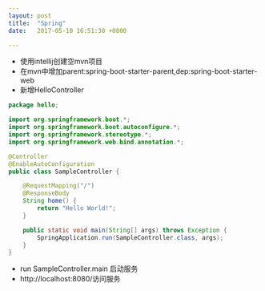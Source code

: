 ```yaml
---
layout: post
title:  "Spring"
date:   2017-05-10 16:51:30 +0800

---
```

* 使用intellij创建空mvn项目
* 在mvn中增加parent:spring-boot-starter-parent,dep:spring-boot-starter-web
* 新增HelloController

```java
package hello;

import org.springframework.boot.*;
import org.springframework.boot.autoconfigure.*;
import org.springframework.stereotype.*;
import org.springframework.web.bind.annotation.*;

@Controller
@EnableAutoConfiguration
public class SampleController {

    @RequestMapping("/")
    @ResponseBody
    String home() {
        return "Hello World!";
    }

    public static void main(String[] args) throws Exception {
        SpringApplication.run(SampleController.class, args);
    }
}
```
* run SampleController.main 启动服务
* http://localhost:8080/访问服务

<br>

